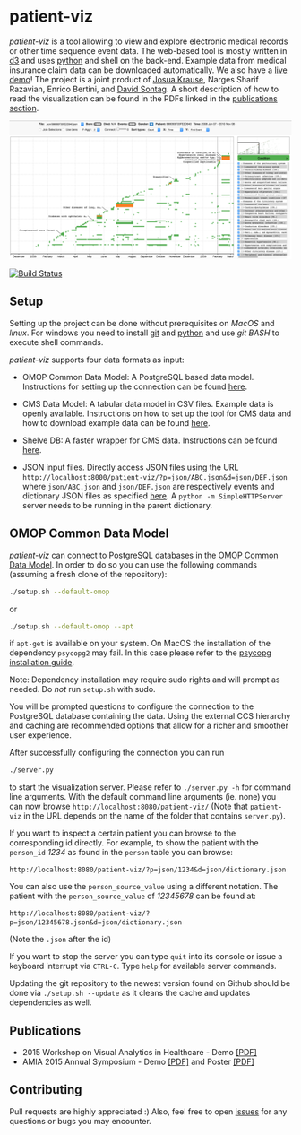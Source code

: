 # patient-viz

*patient-viz* is a tool allowing to view and explore electronic medical records
or other time sequence event data. The web-based tool is mostly written in
[d3](http://d3js.org/) and uses [python](https://www.python.org/) and shell on the back-end.
Example data from medical insurance claim data can be downloaded automatically.
We also have a [live demo](http://nyuvis.github.io/patient-viz/index.html)!
The project is a joint product of [Josua Krause](http://josuakrause.github.io/info/), Narges Sharif Razavian,
Enrico Bertini, and [David Sontag](http://cs.nyu.edu/~dsontag/).
A short description of how to read the visualization can be found in the PDFs
linked in the [publications section](#publications).

[![The tool in action!](overview.png)](http://nyuvis.github.io/patient-viz/index.html)

[![Build Status](https://travis-ci.org/nyuvis/patient-viz.svg?branch=master)](https://travis-ci.org/nyuvis/patient-viz)

## Setup

Setting up the project can be done without prerequisites on *MacOS* and *linux*.
For windows you need to install [git](https://git-for-windows.github.io/) and
[python](https://www.python.org/downloads/) and use *git BASH* to execute shell commands.

*patient-viz* supports four data formats as input:

* OMOP Common Data Model: A PostgreSQL based data model. Instructions for setting
  up the connection can be found [here](#omop-common-data-model).

* CMS Data Model: A tabular data model in CSV files. Example data is openly available.
  Instructions on how to set up the tool for CMS data and how to download example data
  can be found [here](cms_shelve.md#cms-setup).

* Shelve DB: A faster wrapper for CMS data. Instructions can be
  found [here](cms_shelve.md#using-shelve-input).

* JSON input files. Directly access JSON files using the URL `http://localhost:8000/patient-viz/?p=json/ABC.json&d=json/DEF.json` where `json/ABC.json` and `json/DEF.json` are respectively events and dictionary JSON files as specified [here](https://github.com/nyuvis/patient-viz/blob/master/spec.md). A `python -m SimpleHTTPServer` server needs to be running in the parent dictionary.

## OMOP Common Data Model

*patient-viz* can connect to PostgreSQL databases in the
[OMOP Common Data Model](https://github.com/OHDSI/CommonDataModel/).
In order to do so you can use the following commands (assuming a fresh clone
of the repository):

```bash
./setup.sh --default-omop
```

or

```bash
./setup.sh --default-omop --apt
```

if `apt-get` is available on your system.
On MacOS the installation of the dependency `psycopg2` may fail. In this case please refer to the
[psycopg installation guide](http://initd.org/psycopg/docs/install.html).

Note: Dependency installation may require sudo rights and will prompt as needed.
Do *not* run `setup.sh` with sudo.

You will be prompted questions to configure the connection to the PostgreSQL database
containing the data. Using the external CCS hierarchy and caching are recommended
options that allow for a richer and smoother user experience.

After successfully configuring the connection you can run

```bash
./server.py
```

to start the visualization server. Please refer to `./server.py -h` for command
line arguments. With the default command line arguments (ie. none) you can now
browse `http://localhost:8080/patient-viz/`
(Note that `patient-viz` in the URL depends on the name of the folder that
contains `server.py`).

If you want to inspect a certain patient you can browse to
the corresponding id directly. For example, to show the patient with the
`person_id` *1234* as found in the `person` table you can browse:

```
http://localhost:8080/patient-viz/?p=json/1234&d=json/dictionary.json
```

You can also use the `person_source_value` using a different notation. The
patient with the `person_source_value` of *12345678* can be found at:
```
http://localhost:8080/patient-viz/?p=json/12345678.json&d=json/dictionary.json
```
(Note the `.json` after the id)

If you want to stop the server you can type `quit` into its console or issue a
keyboard interrupt via `CTRL-C`. Type `help` for available server commands.

Updating the git repository to the newest version found on Github should be
done via `./setup.sh --update` as it cleans the cache and updates
dependencies as well.

## Publications

* 2015 Workshop on Visual Analytics in Healthcare - Demo [[PDF]](pub/vahc_2015_demo.pdf)
* AMIA 2015 Annual Symposium - Demo [[PDF]](pub/amia_2015_demo.pdf) and Poster [[PDF]](pub/amia_2015_poster.pdf)

## Contributing

Pull requests are highly appreciated :)
Also, feel free to open [issues](https://github.com/nyuvis/patient-viz/issues) for any questions or bugs you may encounter.
